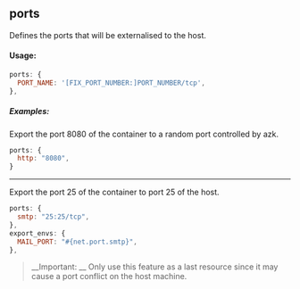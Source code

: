 ## ports

Defines the ports that will be externalised to the host.

#### Usage:

```js
ports: {
  PORT_NAME: '[FIX_PORT_NUMBER:]PORT_NUMBER/tcp',
},
```

##### Examples:

Export the port 8080 of the container to a random port controlled by azk.

```js
ports: {
  http: "8080",
}
```
_______________
Export the port 25 of the container to port 25 of the host.

```js
ports: {
  smtp: "25:25/tcp",
},
export_envs: {
  MAIL_PORT: "#{net.port.smtp}",
},
```

 > __Important: __ Only use this feature as a last resource since it may cause a port conflict on the host machine.